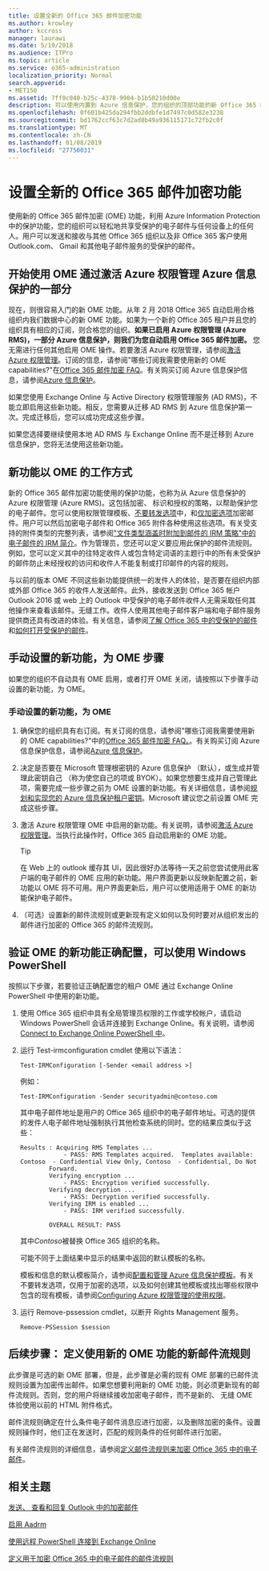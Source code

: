 ```yaml
---
title: 设置全新的 Office 365 邮件加密功能
ms.author: krowley
author: kccross
manager: laurawi
ms.date: 5/19/2018
ms.audience: ITPro
ms.topic: article
ms.service: o365-administration
localization_priority: Normal
search.appverid:
- MET150
ms.assetid: 7ff0c040-b25c-4378-9904-b1b50210d00e
description: 可以使用内置到 Azure 信息保护，您的组织的顶部功能的新 Office 365 邮件加密保护与您的组织内外的人员的电子邮件通信。新的 OME 功能使用其他 Office 365 组织、 Outlook.com、 Gmail 和其他电子邮件服务。
ms.openlocfilehash: 0f601b425da294fbb2ddbfe1d7497c0d582e3238
ms.sourcegitcommit: bd1762ccf63c7d2ad8b49a936115171c72fb2c0f
ms.translationtype: MT
ms.contentlocale: zh-CN
ms.lasthandoff: 01/08/2019
ms.locfileid: "27750031"
---
```

# <a name="set-up-new-office-365-message-encryption-capabilities"></a>设置全新的 Office 365 邮件加密功能

使用新的 Office 365 邮件加密 (OME) 功能，利用 Azure Information Protection 中的保护功能，您的组织可以轻松地共享受保护的电子邮件与任何设备上的任何人。用户可以发送和接收与其他 Office 365 组织以及非 Office 365 客户使用 Outlook.com、 Gmail 和其他电子邮件服务的受保护的邮件。
  
## <a name="get-started-with-ome-by-activating-azure-rights-management-part-of-azure-information-protection"></a>开始使用 OME 通过激活 Azure 权限管理 Azure 信息保护的一部分

现在，则很容易入门的新 OME 功能。从年 2 月 2018 Office 365 自动启用合格组织内我们数据中心的新 OME 功能。如果为一个新的 Office 365 租户并且您的组织具有相应的订阅，则合格您的组织。**如果已启用 Azure 权限管理 (Azure RMS)，一部分 Azure 信息保护，则我们为您自动启用 Office 365 邮件加密。** 您无需进行任何其他启用 OME 操作。若要激活 Azure 权限管理，请参阅[激活 Azure 权限管理](https://docs.microsoft.com/azure/information-protection/deploy-use/activate-service)。订阅的信息，请参阅"哪些订阅我需要使用新的 OME capabilities?"在[Office 365 邮件加密 FAQ](ome-faq.md)。有关购买订阅 Azure 信息保护信息，请参阅[Azure 信息保护](https://azure.microsoft.com/services/information-protection/)。
  
如果您使用 Exchange Online 与 Active Directory 权限管理服务 (AD RMS)，不能立即启用这些新功能。相反，您需要从迁移 AD RMS 到 Azure 信息保护第一次。完成迁移后，您可以成功完成这些步骤。
  
如果您选择要继续使用本地 AD RMS 与 Exchange Online 而不是迁移到 Azure 信息保护，您将无法使用这些新功能。
  
## <a name="how-the-new-capabilities-for-ome-work"></a>新功能以 OME 的工作方式

新的 Office 365 邮件加密功能使用的保护功能，也称为从 Azure 信息保护的 Azure 权限管理 (Azure RMS)。这包括加密、 标识和授权的策略，以帮助保护您的电子邮件。您可以使用权限管理模板、[不要转发选项](https://docs.microsoft.com/information-protection/deploy-use/configure-usage-rights#do-not-forward-option-for-emails)中，和[仅加密选项](https://docs.microsoft.com/information-protection/deploy-use/configure-usage-rights#encrypt-only-option-for-emails)加密邮件。用户可以然后加密电子邮件和 Office 365 附件各种使用这些选项。有关受支持的附件类型的完整列表，请参阅["文件类型涵盖时附加到邮件的 IRM 策略"中的电子邮件的 IRM 简介](https://support.office.com/article/bb643d33-4a3f-4ac7-9770-fd50d95f58dc#FileTypesforIRM)。作为管理员，您还可以定义要应用此保护的邮件流规则。例如，您可以定义其中的往特定收件人或包含特定词语的主题行中的所有未受保护的邮件防止未经授权的访问和收件人不能复制或打印邮件的内容的规则。
  
与以前的版本 OME 不同这些新功能提供统一的发件人的体验，是否要在组织内部或外部 Office 365 的收件人发送邮件。此外，接收发送到 Office 365 帐户 Outlook 2016 或 web 上的 Outlook 中受保护的电子邮件收件人无需采取任何其他操作来查看该邮件。无缝工作。收件人使用其他电子邮件客户端和电子邮件服务提供商还具有改进的体验。有关信息，请参阅[了解 Office 365 中的受保护的邮件](https://support.office.com/article/Learn-about-protected-messages-in-Office-365-2baf3ac7-12db-40a4-8af7-1852204b4b67)和[如何打开受保护的邮件](https://support.office.com/article/How-do-I-open-a-protected-message-1157a286-8ecc-4b1e-ac43-2a608fbf3098)。
  
## <a name="steps-to-manually-set-up-the-new-capabilities-for-ome"></a>手动设置的新功能，为 OME 步骤

如果您的组织不自动具有 OME 启用，或者打开 OME 关闭，请按照以下步骤手动设置的新功能，为 OME。
  
### <a name="to-manually-set-up-the-new-capabilities-for-ome"></a>手动设置的新功能，为 OME

1. 确保您的组织具有右订阅。有关订阅的信息，请参阅"哪些订阅我需要使用新的 OME capabilities?"中的[Office 365 邮件加密 FAQ。](ome-faq.md)。有关购买订阅 Azure 信息保护信息，请参阅[Azure 信息保护](https://azure.microsoft.com/services/information-protection/)。

2. 决定是否要在 Microsoft 管理根密钥的 Azure 信息保护 （默认），或生成并管理此密钥自己 （称为使您自己的项或 BYOK）。如果您想要生成并自己管理此项，需要完成一些步骤之前为 OME 设置的新功能。有关详细信息，请参阅[规划和实现您的 Azure 信息保护租户密钥](https://docs.microsoft.com/information-protection/plan-design/plan-implement-tenant-key)。Microsoft 建议您之前设置 OME 完成这些步骤。

3. 激活 Azure 权限管理 OME 中启用的新功能。有关说明，请参阅[激活 Azure 权限管理](https://docs.microsoft.com/azure/information-protection/deploy-use/activate-service)。当执行此操作时，Office 365 自动启用新的 OME 功能。

    > [!TIP]
    > 在 Web 上的 outlook 缓存其 UI，因此很好办法等待一天之前您尝试使用此客户端的电子邮件的 OME 应用的新功能。用户界面更新以反映新配置之前，新功能以 OME 将不可用。用户界面更新后，用户可以使用适用于 OME 的新功能保护电子邮件。
  
4. （可选）设置新的邮件流规则或更新现有定义如何以及何时要对从组织发出的邮件进行加密的 Office 365 的邮件流规则。

## <a name="verify-that-the-new-capabilities-for-ome-are-configured-properly-by-using-windows-powershell"></a>验证 OME 的新功能正确配置，可以使用 Windows PowerShell

按照以下步骤，若要验证正确配置您的租户 OME 通过 Exchange Online PowerShell 中使用的新功能。
  
1. 使用 Office 365 组织中具有全局管理员权限的工作或学校帐户，请启动 Windows PowerShell 会话并连接到 Exchange Online。有关说明，请参阅[Connect to Exchange Online PowerShell 中](https://aka.ms/exopowershell)。

2. 运行 Test-irmconfiguration cmdlet 使用以下语法：

    ```Test-IRMConfiguration [-Sender <email address >]```  

   例如：

    ```Test-IRMConfiguration -Sender securityadmin@contoso.com```

    其中电子邮件地址是用户的 Office 365 组织中的电子邮件地址。可选的提供的发件人电子邮件地址强制执行其他检查系统的同时。您的结果应类似于这些：

    
    ```
    Results : Acquiring RMS Templates ...
                - PASS: RMS Templates acquired.  Templates available: Contoso  - Confidential View Only, Contoso  - Confidential, Do Not 
            Forward.
            Verifying encryption ...
                - PASS: Encryption verified successfully.
            Verifying decryption ...
                - PASS: Decryption verified successfully.
            Verifying IRM is enabled ...
                - PASS: IRM verified successfully.
            
            OVERALL RESULT: PASS
    ```

    其中*Contoso*被替换 Office 365 组织的名称。 

    可能不同于上面结果中显示的结果中返回的默认模板的名称。

    模板和信息的默认模板简介，请参阅[配置和管理 Azure 信息保护模板](https://docs.microsoft.com/information-protection/deploy-use/configure-policy-templates)。有关不要转发选项，仅用于加密的选项，以及如何创建其他模板或找出哪些权限中包含的现有模板，请参阅[Configuring Azure 权限管理的使用权限](https://docs.microsoft.com/information-protection/deploy-use/configure-usage-rights)。

3. 运行 Remove-pssession cmdlet，以断开 Rights Management 服务。
    
    ```Remove-PSSession $session```

## <a name="next-steps-define-new-mail-flow-rules-that-use-the-new-ome-capabilities"></a>后续步骤： 定义使用新的 OME 功能的新邮件流规则
<a name="Rules_1"> </a>

此步骤是可选的新 OME 部署，但是，此步骤是必需的现有 OME 部署的已邮件流规则设置为加密传出邮件。如果您想要利用新的 OME 功能，则必须更新现有的邮件流规则。否则，您的用户将继续接收加密电子邮件，而不是新的、 无缝 OME 体验使用以前的 HTML 附件格式。
  
邮件流规则确定在什么条件电子邮件消息应进行加密，以及删除加密的条件。设置规则操作时，他们正在发送时，匹配的规则条件的任何邮件进行加密。
  
有关邮件流规则的详细信息，请参阅[定义邮件流规则来加密 Office 365 中的电子邮件](define-mail-flow-rules-to-encrypt-email.md)。
  
## <a name="related-topics"></a>相关主题

[发送、 查看和回复 Outlook 中的加密邮件](https://support.office.com/article/eaa43495-9bbb-4fca-922a-df90dee51980.aspx)
  
[启用 Aadrm](https://docs.microsoft.com/powershell/module/aadrm/enable-aadrm?view=azureipps)
  
[使用远程 PowerShell 连接到 Exchange Online](https://technet.microsoft.com/library/jj984289%28v=exchg.160%29.aspx)
  
[定义用于加密 Office 365 中的电子邮件的邮件流规则](define-mail-flow-rules-to-encrypt-email.md)
